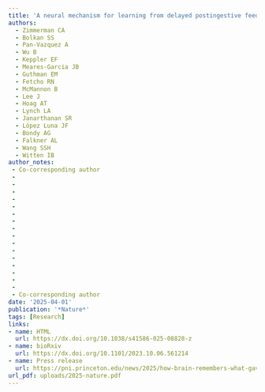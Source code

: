 ```yaml
---
title: 'A neural mechanism for learning from delayed postingestive feedback'
authors:
  - Zimmerman CA
  - Bolkan SS
  - Pan-Vazquez A
  - Wu B
  - Keppler EF
  - Meares-Garcia JB
  - Guthman EM
  - Fetcho RN
  - McMannon B
  - Lee J
  - Hoag AT
  - Lynch LA
  - Janarthanan SR
  - López Luna JF
  - Bondy AG
  - Falkner AL
  - Wang SSH
  - Witten IB
author_notes:
 - Co-corresponding author
 -
 -
 -
 -
 -
 -
 -
 -
 -
 -
 -
 -
 -
 -
 -
 -
 - Co-corresponding author
date: '2025-04-01'
publication: '*Nature*'
tags: [Research]
links:
- name: HTML
  url: https://dx.doi.org/10.1038/s41586-025-08828-z
- name: bioRxiv
  url: https://dx.doi.org/10.1101/2023.10.06.561214
- name: Press release
  url: https://pni.princeton.edu/news/2025/how-brain-remembers-what-gave-you-food-poisoning
url_pdf: uploads/2025-nature.pdf
---
```

